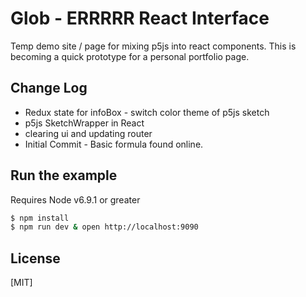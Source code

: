 # Glob - ERRRRR React Interface

  Temp demo site / page for mixing p5js into react components. This is becoming a quick prototype for a personal
  portfolio page.

## Change Log
  * Redux state for infoBox - switch color theme of p5js sketch
  * p5js SketchWrapper in React
  * clearing ui and updating router
  * Initial Commit - Basic formula found online.

## Run the example
  Requires Node v6.9.1 or greater

```bash
$ npm install
$ npm run dev & open http://localhost:9090
```

## License

[MIT]
